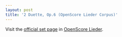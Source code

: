 ```yaml
---
layout: post
title: '2 Duette, Op.6 (OpenScore Lieder Corpus)'
---
```


Visit the [official set page] in [OpenScore Lieder].

[official set page]: https://musescore.com/openscore-lieder-corpus/sets/5101077
[OpenScore Lieder]: https://musescore.com/openscore-lieder-corpus

